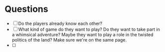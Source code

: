# Questions
- [ ] Do the players already know each other?
- [ ] What kind of game do they want to play? Do they want to take part in a whimsical adventure? Maybe they want to play a role in the twisted politics of the land? Make sure we're on the same page.
- [ ] 